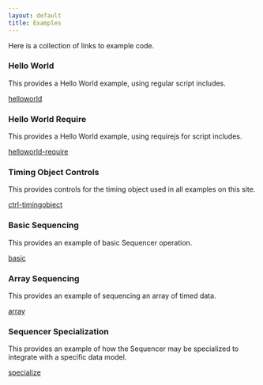 ```yaml
---
layout: default
title: Examples
---
```


Here is a collection of links to example code.


<a name="helloworld"></a>
### Hello World

This provides a Hello World example, using regular script includes.

[helloworld](examples/hw.html)


<a name="helloworld-require"></a>
### Hello World Require

This provides a Hello World example, using requirejs for script includes.

[helloworld-require](examples/hw-require.html)


### Timing Object Controls

This provides controls for the timing object used in all examples on this site.

[ctrl-timingobject](examples/ctrl.html)

### Basic Sequencing

This provides an example of basic Sequencer operation.

[basic](examples/basic.html) 


### Array Sequencing

This provides an example of sequencing an array of timed data.

[array](examples/array.html)


### Sequencer Specialization

This provides an example of how the Sequencer may be specialized to integrate with a specific data model.

[specialize](examples/special.html)